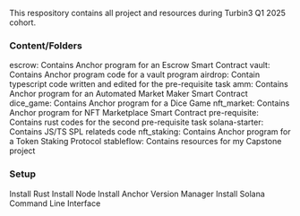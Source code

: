 This respository contains all project and resources during Turbin3 Q1 2025 cohort.


### Content/Folders
escrow: Contains Anchor program for an Escrow Smart Contract
vault: Contains Anchor program code for a vault program
airdrop: Contain typescript code written and edited for the pre-requisite task
amm: Contains Anchor program for an Automated Market Maker Smart Contract
dice_game: Contains Anchor program for a Dice Game
nft_market: Contains Anchor program for NFT Marketplace Smart Contract
pre-requisite: Contains rust codes for the second pre-requisite task
solana-starter: Contains JS/TS SPL relateds code
nft_staking: Contains Anchor program for a Token Staking Protocol
stableflow: Contains resources for my Capstone project


### Setup
Install Rust
Install Node
Install Anchor Version Manager
Install Solana Command Line Interface